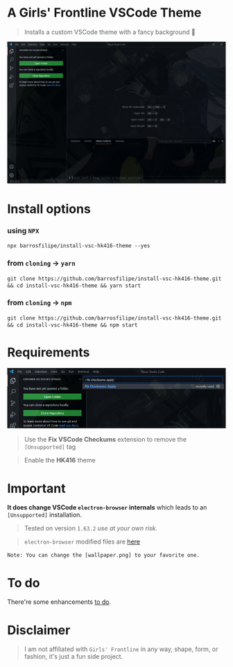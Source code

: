 # A Girls' Frontline VSCode Theme

> Installs a custom VSCode theme with a fancy background 💅

<p align="center">
  <img src="https://raw.githubusercontent.com/barrosfilipe/install-vsc-hk416-theme/main/screenshots/hk416.png" />
</p>

# Install options

### using `NPX`
```
npx barrosfilipe/install-vsc-hk416-theme --yes
```

### from `cloning` -> `yarn`
```
git clone https://github.com/barrosfilipe/install-vsc-hk416-theme.git && cd install-vsc-hk416-theme && yarn start
```

### from `cloning` -> `npm`
```
git clone https://github.com/barrosfilipe/install-vsc-hk416-theme.git && cd install-vsc-hk416-theme && npm start
```

# Requirements

![actions](https://raw.githubusercontent.com/barrosfilipe/install-vsc-hk416-theme/main/screenshots/hk416.gif)

> Use the **Fix VSCode Checkums** extension to remove the `[Unsupported]` tag

> Enable the **HK416** theme

# Important

**It does change VSCode `electron-browser` internals** which leads to an `[Unsupported]` installation.

> Tested on version `1.63.2` *use at your own risk.*

> `electron-browser` modified files are [here](https://github.com/barrosfilipe/install-vsc-hk416-theme/tree/main/workbench)

```
Note: You can change the [wallpaper.png] to your favorite one.
```

# To do
There're some enhancements [to do](https://github.com/barrosfilipe/install-vsc-hk416-theme/blob/main/todo.md).

# Disclaimer
> I am not affiliated with `Girls' Frontline` in any way, shape, form, or fashion, it's just a fun side project.
